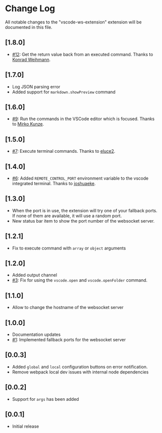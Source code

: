 # Change Log

All notable changes to the "vscode-ws-extension" extension will be documented in this file.

## [1.8.0]

- [#12](https://github.com/estruyf/vscode-remote-control/issues/12): Get the return value back from an executed command. Thanks to [Konrad Weihmann](https://github.com/kwavnet).

## [1.7.0]

- Log JSON parsing error
- Added support for `markdown.showPreview` command

## [1.6.0]

- [#9](https://github.com/estruyf/vscode-remote-control/issues/9): Run the commands in the VSCode editor which is focused. Thanks to [Mirko Kunze](https://github.com/mqnc).

## [1.5.0]

- [#7](https://github.com/estruyf/vscode-remote-control/issues/7): Execute terminal commands. Thanks to [eluce2](https://github.com/eluce2).

## [1.4.0]

- [#6](https://github.com/estruyf/vscode-remote-control/issues/6): Added `REMOTE_CONTROL_PORT` environment variable to the vscode integrated terminal. Thanks to [joshuaeke](https://github.com/joshuaeke).

## [1.3.0]

- When the port is in use, the extension will try one of your fallback ports. If none of them are available, it will use a random port.
- New status bar item to show the port number of the websocket server.

## [1.2.1]

- Fix to execute command with `array` or `object` arguments

## [1.2.0]

- Added output channel
- [#3](https://github.com/estruyf/vscode-remote-control/issues/3): Fix for using the `vscode.open` and `vscode.openFolder` command.

## [1.1.0]

- Allow to change the hostname of the websocket server

## [1.0.0]

- Documentation updates
- [#1](https://github.com/estruyf/vscode-remote-control/issues/1): Implemented fallback ports for the websocket server

## [0.0.3]

- Added `global` and `local` configuration buttons on error notification.
- Remove webpack local dev issues with internal node dependencies

## [0.0.2]

- Support for `args` has been added

## [0.0.1]

- Initial release
